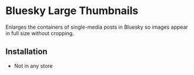 # Bluesky Large Thumbnails

Enlarges the containers of single-media posts in Bluesky so images appear in full size without cropping.

## Installation

- Not in any store
